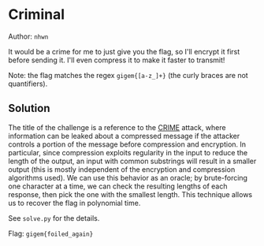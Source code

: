# Criminal

Author: `nhwn`

It would be a crime for me to just give you the flag, so I'll encrypt it first before sending it. I'll even compress it to make it faster to transmit!

Note: the flag matches the regex `gigem{[a-z_]+}` (the curly braces are not quantifiers).

## Solution

The title of the challenge is a reference to the [CRIME](https://en.wikipedia.org/wiki/CRIME) attack, where information can be leaked about a compressed message if the attacker controls a portion of the message before compression and encryption. In particular, since compression exploits regularity in the input to reduce the length of the output, an input with common substrings will result in a smaller output (this is mostly independent of the encryption and compression algorithms used). We can use this behavior as an oracle; by brute-forcing one character at a time, we can check the resulting lengths of each response, then pick the one with the smallest length. This technique allows us to recover the flag in polynomial time.

See `solve.py` for the details.

Flag: `gigem{foiled_again}`
